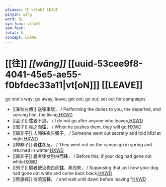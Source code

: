 ```yaml
---
aliases: 往 vt[oN] LEAVE
pinyin: wǎng
word: 往
syn-func: vt[oN]
sem-feat: 
total: 8
concept: LEAVE 
---
```

# [[往]] *[[wǎng]]*  [[uuid-53cee9f8-4041-45e5-ae55-f0bfdec33a11|vt[oN]]] [[LEAVE]]
go one's way; go away, leave; get out; go out; set out for campaigns
 - [[春秋左傳]] 送**往**事居， / Performing the duties to you, the departed, and serving him, the living,[HXWD](https://hxwd.org/textview.html?location=KR1e0001_tls_005-148a.24)
 - [[孟子]] **往**者不追， / I do not go after anyone who leaves,[HXWD](https://hxwd.org/textview.html?location=KR1h0001_tls_014-44a.5)
 - [[管子]] 推之而**往**， / When he pushes them, they will go;[HXWD](https://hxwd.org/textview.html?location=KR3c0001_tls_006-17a.8)
 - [[韓非子]] 人間**往**夜告彌子， / Someone went out secretly and told Mizǐ at night.[HXWD](https://hxwd.org/textview.html?location=KR3c0005_tls_012-30a.6)
 - [[韓非子]] 春**往**冬反， / They went out on the campaign in spring and returned in winter,[HXWD](https://hxwd.org/textview.html?location=KR3c0005_tls_022-33a.4)
 - [[韓非子]] 曩者使女狗白而**往**， / Before this, if your dog had gone out white[HXWD](https://hxwd.org/textview.html?location=KR3c0005_tls_023-14a.5)
 - [[列子]] 嚮者使汝狗白而**往**，黑而來， / Supposing that just now your dog had gone out white and come back black,[HXWD](https://hxwd.org/textview.html?location=KR5c0124_tls_008-24a.13)
 - [[賢愚經]] 待曉當**往**。 / and wait until dawn before leaving."[HXWD](https://hxwd.org/textview.html?location=KR6b0059_T_010-0419a.50)